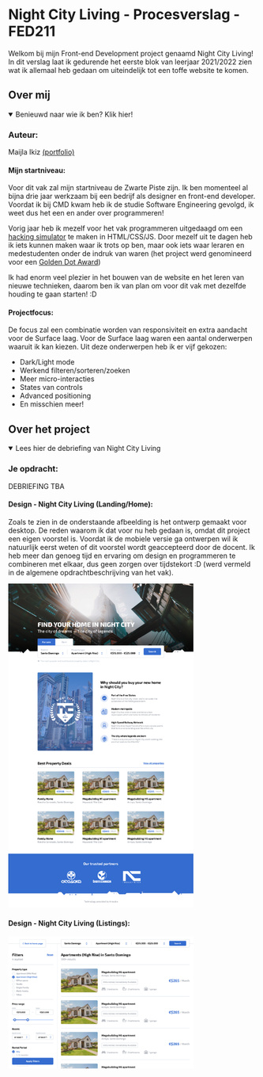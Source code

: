 # Night City Living - Procesverslag - FED211
Welkom bij mijn Front-end Development project genaamd Night City Living! In dit
verslag laat ik gedurende het eerste blok van leerjaar 2021/2022 zien wat ik
allemaal heb gedaan om uiteindelijk tot een toffe website te komen.

## Over mij

<details open>
<summary>Benieuwd naar wie ik ben? Klik hier!</summary>

### Auteur:
Maijla Ikiz [(portfolio)](https://oege.ie.hva.nl/~ikizm001/noyamirai.io/ "Maijla's Portfolio")

#### Mijn startniveau:
Voor dit vak zal mijn startniveau de Zwarte Piste zijn. Ik ben momenteel al
bijna drie jaar werkzaam bij een bedrijf als designer en front-end developer.
Voordat ik bij CMD kwam heb ik de studie Software Engineering gevolgd, ik weet
dus het een en ander over programmeren!

Vorig jaar heb ik mezelf voor het vak programmeren uitgedaagd om een
[hacking simulator](https://oege.ie.hva.nl/~ikizm001/kiroshisystem.io/ "Hacking Simulator 1.0")
te maken in HTML/CSS/JS. Door mezelf uit te dagen heb ik iets kunnen
maken waar ik trots op ben, maar ook iets waar leraren en medestudenten onder
de indruk van waren (het project werd genomineerd voor een [Golden Dot Award](https://www.cmd-amsterdam.nl/portfolio/hacking-simulator-1-0/ "GDA Nominatie"))

Ik had enorm veel plezier in het bouwen van de website en het leren van nieuwe
technieken, daarom ben ik van plan om voor dit vak met dezelfde houding te gaan
starten! :D

#### Projectfocus:
De focus zal een combinatie worden van responsiviteit en extra aandacht voor
de Surface laag. Voor de Surface laag waren een aantal onderwerpen waaruit ik
kan kiezen. Uit deze onderwerpen heb ik er vijf gekozen:

- Dark/Light mode
- Werkend filteren/sorteren/zoeken
- Meer micro-interacties
- States van controls
- Advanced positioning
- En misschien meer!

</details>


## Over het project

<details open>
<summary>Lees hier de debriefing van Night City Living</summary>

### Je opdracht:
DEBRIEFING TBA

#### Design - Night City Living (Landing/Home):
Zoals te zien in de onderstaande afbeelding is het ontwerp gemaakt voor desktop.
De reden waarom ik dat voor nu heb gedaan is, omdat dit project een eigen voorstel
is. Voordat ik de mobiele versie ga ontwerpen wil ik natuurlijk eerst weten of
dit voorstel wordt geaccepteerd door de docent. Ik heb meer dan genoeg tijd en
ervaring om design en programmeren te combineren met elkaar, dus geen zorgen
over tijdstekort :D (werd vermeld in de algemene opdrachtbeschrijving van het
  vak).

<img src="images/design/cyberpunk-real_estate-design-landing.png" width="375px" alt="Night City Living Landing">

#### Design - Night City Living (Listings):
<img src="images/design/cyberpunk-real_estate-design-listings.png" width="375px" alt="Night City Living Listings">

</details>




<!--
## Breakdownschets (week 1)

<details>
<summary>uitwerken na afloop 2e werkgroep</summary>

### de hele pagina:
<img src="images/dummy-plaatje.jpg" width="375px" alt="breakdown van de hele pagina">

### dynamisch deel (bijv menu):
<img src="images/dummy-plaatje.jpg" width="375px" alt="breakdown van een dynamisch deel">

### wellicht nog een dynamisch deel (bijv filter):
<img src="images/dummy-plaatje.jpg" width="375px" alt="breakdown van nog een dynamisch deel">

</details>





## Voortgang 1 (week 2)

<details>
<summary>uitwerken voor 1e voortgang</summary>

### Stand van zaken
hier dit ging goed & dit was lastig (neem ook screenshots op van delen van je website en code)


### Agenda voor meeting
samen met je groepje opstellen

| student 1      | student 2          | student 3    | student 4        |
| ---            | ---                | ---          | ---              |
| dit bespreken  | en dit             | en ik dit    | en dan ik dat    |
| en dat ook nog | dit als er tijd is | nog een punt | dit wil ik zeker |
| ...            | ...                | ...          | ...              |


### Verslag van meeting
hier na afloop snel de uitkomsten van de meeting vastleggen

- punt 1
- punt 2
- nog een punt
- ...

</details>





## Voortgang 2 (week 3)

<details>
<summary>uitwerken voor 2e voortgang</summary>

### Stand van zaken
hier dit ging goed & dit was lastig (neem ook screenshots op van delen van je website en code)


### Agenda voor meeting
samen met je groepje opstellen

| student 1      | student 2          | student 3    | student 4        |
| ---            | ---                | ---          | ---              |
| dit bespreken  | en dit             | en ik dit    | en dan ik dat    |
| en dat ook nog | dit als er tijd is | nog een punt | dit wil ik zeker |
| ...            | ...                | ...          | ...              |


### Verslag van meeting
hier na afloop snel de uitkomsten van de meeting vastleggen

- punt 1
- punt 2
- nog een punt
- ...

</details>





## Toegankelijkheidstest (week 4)

<details>
<summary>uitwerken na test in 8e voortgang</summary>

### Bevindingen
Lijst met je bevindingen die in de test naar voren kwamen:

#### Titel eerste bevinding
Hier korte omschrijving (met indien nodig een afbeelding)

Hier een omschrijving van hoe het opgelost kan worden (met indien nodig een afbeelding)


#### Titel tweede bevinding.
Hier korte omschrijving (met indien nodig een afbeelding)

Hier een omschrijving van hoe het opgelost kan worden (met indien nodig een afbeelding)


#### Titel volgende bevinding.
Hier korte omschrijving (met indien nodig een afbeelding)

Hier een omschrijving van hoe het opgelost kan worden (met indien nodig een afbeelding)


#### Titel nog een bevinding.
Hier korte omschrijving (met indien nodig een afbeelding)

Hier een omschrijving van hoe het opgelost kan worden (met indien nodig een afbeelding)

</details>





## Voortgang 3 (week 4)

<details>
<summary>uitwerken voor 3e voortgang</summary>

### Stand van zaken
hier dit ging goed & dit was lastig (neem ook screenshots op van delen van je website en code)


### Agenda voor meeting
samen met je groepje opstellen

| student 1      | student 2          | student 3    | student 4        |
| ---            | ---                | ---          | ---              |
| dit bespreken  | en dit             | en ik dit    | en dan ik dat    |
| en dat ook nog | dit als er tijd is | nog een punt | dit wil ik zeker |
| ...            | ...                | ...          | ...              |


### Verslag van meeting
hier na afloop snel de uitkomsten van de meeting vastleggen

- punt 1
- punt 2
- nog een punt
- ...

</details>





## Eindgesprek (week 5)

<details>
<summary>uitwerken voor eindgesprek</summary>

### Stand van zaken
hier dit ging goed & dit was lastig (neem ook screenshots op van delen van je website en code)

### Screenshot(s)

hier screenshot(s) van je eindresultaat

</details>





## Bronnenlijst

<details open>
<summary>continu bijhouden terwijl je werkt</summary>

Nb. Wees specifiek ('css-tricks' als bron is bijv. niet specifiek genoeg).

1. bron 1
2. bron 2
3. ...

</details> -->

